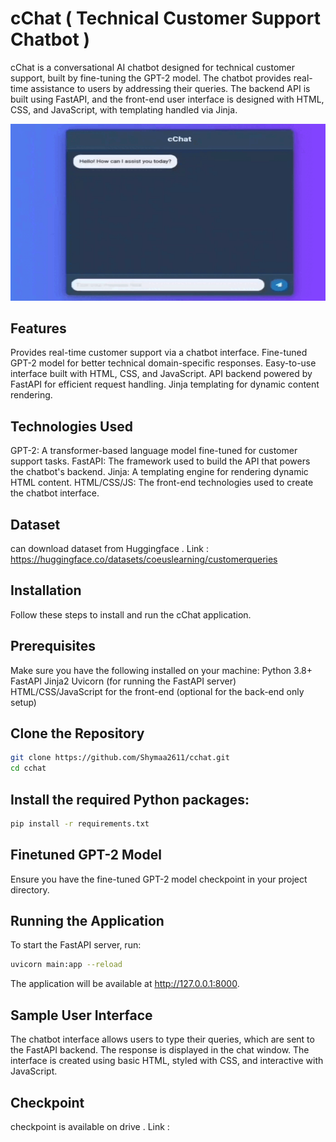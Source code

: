 # cChat ( Technical Customer Support Chatbot )
cChat is a conversational AI chatbot designed for technical customer support, built by fine-tuning the GPT-2 model. The chatbot provides real-time assistance to users by addressing their queries. The backend API is built using FastAPI, and the front-end user interface is designed with HTML, CSS, and JavaScript, with templating handled via Jinja.


![Demo](media/demo.gif)


## Features
Provides real-time customer support via a chatbot interface.
Fine-tuned GPT-2 model for better technical domain-specific responses.
Easy-to-use interface built with HTML, CSS, and JavaScript.
API backend powered by FastAPI for efficient request handling.
Jinja templating for dynamic content rendering.

## Technologies Used
GPT-2: A transformer-based language model fine-tuned for customer support tasks.
FastAPI: The framework used to build the API that powers the chatbot's backend.
Jinja: A templating engine for rendering dynamic HTML content.
HTML/CSS/JS: The front-end technologies used to create the chatbot interface.

## Dataset
can download dataset from Huggingface .
Link : https://huggingface.co/datasets/coeuslearning/customerqueries

## Installation
Follow these steps to install and run the cChat application.

## Prerequisites
Make sure you have the following installed on your machine:
Python 3.8+
FastAPI
Jinja2
Uvicorn (for running the FastAPI server)
HTML/CSS/JavaScript for the front-end (optional for the back-end only setup)

## Clone the Repository
```bash
git clone https://github.com/Shymaa2611/cchat.git
cd cchat

```
## Install the required Python packages:

```bash
pip install -r requirements.txt

```

## Finetuned GPT-2 Model
Ensure you have the fine-tuned GPT-2 model checkpoint in your project directory.


## Running the Application

To start the FastAPI server, run:
```bash
uvicorn main:app --reload

```
The application will be available at http://127.0.0.1:8000.

## Sample User Interface
The chatbot interface allows users to type their queries, which are sent to the FastAPI backend. The response is displayed in the chat window. The interface is created using basic HTML, styled with CSS, and interactive with JavaScript.


## Checkpoint
checkpoint is available on drive .
Link : 
